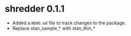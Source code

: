 # shredder 0.1.1

* Added a `NEWS.md` file to track changes to the package.
* Replace stan_sample_* with stan_thin_*
